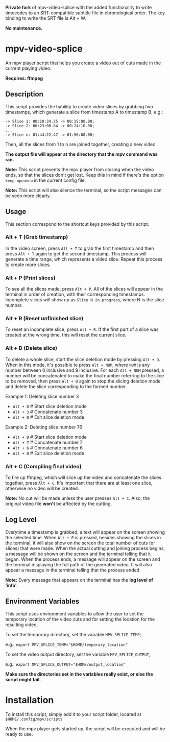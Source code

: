 **Private fork** of mpv-video-splice with the added functionality to write timecodes to an SRT-compatible subtitle file in chronological order. The key binding to write the SRT file is Alt + W.

**No maintenance.**


# mpv-video-splice
An mpv player script that helps you create a video out of cuts made in the current playing video.

**Requires: ffmpeg**

## Description
This script provides the hability to create video slices by grabbing two
timestamps, which generate a slice from timestamp A to timestamp B,
e.g.:
	
	-> Slice 1: 00:10:34.25 -> 00:15:00.00;
	-> Slice 2: 00:23:00.84 -> 00:24:10.00;
	...
	-> Slice n: 01:44:22.47 -> 01:56:00.00;
	

Then, all the slices from 1 to n are joined together, creating a new
video.

**The output file will appear at the directory that the mpv command was ran.**

**Note:** This script prevents the mpv player from closing when the video ends,
so that the slices don't get lost. Keep this in mind if there's the option
`keep-open=no` in the current config file.

**Note:** This script will also silence the terminal, so the script messages
can be seen more clearly.


## Usage
This section correspond to the shortcut keys provided by this script.

### Alt + T (Grab timestamp)
In the video screen, press `Alt + T` to grab the first timestamp and then
press `Alt + T` again to get the second timestamp. This process will generate
a time range, which represents a video slice. Repeat this process to create
more slices.

### Alt + P (Print slices)
To see all the slices made, press `Alt + P`. All of the slices will appear
in the terminal in order of creation, with their corresponding timestamps.
Incomplete slices will show up as `Slice N in progress`, where N is the
slice number.

### Alt + R (Reset unfinished slice)
To reset an incomplete slice, press `Alt + R`. If the first part of a slice
was created at the wrong time, this will reset the current slice.

### Alt + D (Delete slice)
To delete a whole slice, start the slice deletion mode by pressing `Alt + D`.
When in this mode, it's possible to press `Alt + NUM`, where `NUM` is any
number between 0 inclusive and 9 inclusive. For each `Alt + NUM` pressed, a
number will be concatenated to make the final number referring to the slice 
to be removed, then press `Alt + D` again to stop the slicing deletion mode
and delete the slice corresponding to the formed number.

Example 1: Deleting slice number 3
* `Alt + D`	# Start slice deletion mode
* `Alt + 3`	# Concatenate number 3
* `Alt + D`	# Exit slice deletion mode

Example 2: Deleting slice number 76
* `Alt + D`	# Start slice deletion mode
* `Alt + 7`	# Concatenate number 7
* `Alt + 6`	# Concatenate number 6
* `Alt + D`	# Exit slice deletion mode

### Alt + C (Compiling final video)
To fire up ffmpeg, which will slice up the video and concatenate the slices
together, press `Alt + C`. It's important that there are at least one
slice, otherwise no video will be created.

**Note:** No cut will be made unless the user presses `Alt + C`.
Also, the original video file **won't** be affected by the cutting.

## Log Level
Everytime a timestamp is grabbed, a text will appear on the screen showing
the selected time.
When `Alt + P` is pressed, besides showing the slices in the terminal, 
it will also show on the screen the total number of cuts (or slices)
that were made.
When the actual cutting and joining process begins, a message will be shown
on the screen and the terminal telling that it began. When the process ends,
a message will appear on the screen and the terminal displaying the full path
of the generated video. It will also appear a message in the terminal telling
that the process ended.

**Note:** Every message that appears on the terminal has the **log level of 'info'**.

## Environment Variables
This script uses environment variables to allow the user to
set the temporary location of the video cuts and for setting the location for
the resulting video.

To set the temporary directory, set the variable `MPV_SPLICE_TEMP`;

e.g.: `export MPV_SPLICE_TEMP="$HOME/temporary_location"`

To set the video output directory, set the variable `MPV_SPLICE_OUTPUT`;

e.g.: `export MPV_SPLICE_OUTPUT="$HOME/output_location"`

**Make sure the directories set in the variables really exist, or else the
script might fail.**



# Installation

To install this script, simply add it to your script folder, located at
`$HOME/.config/mpv/scripts`

When the mpv player gets started up, the script will be executed and will be ready to use.
